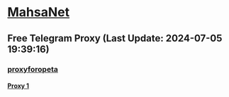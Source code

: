 
# [MahsaNet](https://t.me/mahsa_net)
## Free Telegram Proxy (Last Update: 2024-07-05 19:39:16)
### [proxyforopeta](https://t.me/proxyforopeta)
#### [Proxy 1](tg://proxy?server=benz.ishala-mashal0.co.uk.pwkxjjrhks-skci.co.uk.pwkxjjrhks-ikcj.co.uk.fskxjjrhks-rkcr.co.uk.mstukxjjrhkss-jscj.co.uk.benztweet.co.uk.&port=7443&secret=eeRighJJvXrFGRMCIMJdCQ)

    